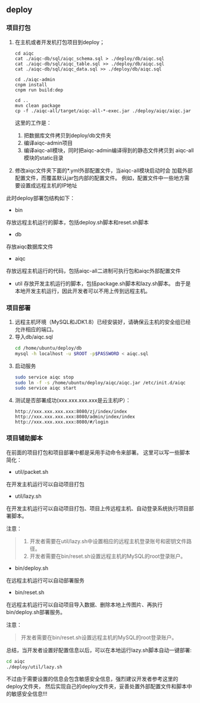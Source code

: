 ## deploy

### 项目打包

1. 在主机或者开发机打包项目到deploy；
    ```
    cd aiqc
    cat ./aiqc-db/sql/aiqc_schema.sql > ./deploy/db/aiqc.sql
    cat ./aiqc-db/sql/aiqc_table.sql >> ./deploy/db/aiqc.sql
    cat ./aiqc-db/sql/aiqc_data.sql >> ./deploy/db/aiqc.sql
    
    cd ./aiqc-admin
    cnpm install
    cnpm run build:dep
    
    cd ..
    mvn clean package
    cp -f ./aiqc-all/target/aiqc-all-*-exec.jar ./deploy/aiqc/aiqc.jar
    ```
    这里的工作是：
    1. 把数据库文件拷贝到deploy/db文件夹
    2. 编译aiqc-admin项目
    3. 编译aiqc-all模块，同时把aiqc-admin编译得到的静态文件拷贝到
       aiqc-all模块的static目录
       
2. 修改aiqc文件夹下面的*.yml外部配置文件，当aiqc-all模块启动时会
    加载外部配置文件，而覆盖默认jar包内部的配置文件。
    例如，配置文件中一些地方需要设置成远程主机的IP地址
    
此时deploy部署包结构如下：

* bin

存放远程主机运行的脚本，包括deploy.sh脚本和reset.sh脚本

* db

存放aiqc数据库文件

* aiqc

存放远程主机运行的代码，包括aiqc-all二进制可执行包和aiqc外部配置文件

* util
存放开发主机运行的脚本，包括package.sh脚本和lazy.sh脚本。
由于是本地开发主机运行，因此开发者可以不用上传到远程主机。

### 项目部署

1. 远程主机环境（MySQL和JDK1.8）已经安装好，请确保云主机的安全组已经允许相应的端口。
2. 导入db/aiqc.sql
    ```bash
    cd /home/ubuntu/deploy/db
    mysql -h localhost -u $ROOT -p$PASSWORD < aiqc.sql
    ```
3. 启动服务
    ```bash
    sudo service aiqc stop
    sudo ln -f -s /home/ubuntu/deploy/aiqc/aiqc.jar /etc/init.d/aiqc
    sudo service aiqc start
    ```
4. 测试是否部署成功(xxx.xxx.xxx.xxx是云主机IP）：
    ```
    http://xxx.xxx.xxx.xxx:8080/zj/index/index
    http://xxx.xxx.xxx.xxx:8080/admin/index/index
    http://xxx.xxx.xxx.xxx:8080/#/login
    ```

### 项目辅助脚本

在前面的项目打包和项目部署中都是采用手动命令来部署。
这里可以写一些脚本简化：

* util/packet.sh

在开发主机运行可以自动项目打包

* util/lazy.sh

在开发主机运行可以自动项目打包、项目上传远程主机、自动登录系统执行项目部署脚本。
    
注意：
> 1. 开发者需要在util/lazy.sh中设置相应的远程主机登录账号和密钥文件路径。
> 2. 开发者需要在bin/reset.sh设置远程主机的MySQL的root登录账户。
    
* bin/deploy.sh

在远程主机运行可以自动部署服务

* bin/reset.sh

在远程主机运行可以自动项目导入数据、删除本地上传图片、再执行bin/deploy.sh部署服务。

注意：
> 开发者需要在bin/reset.sh设置远程主机的MySQL的root登录账户。

总结，当开发者设置好配置信息以后，可以在本地运行lazy.sh脚本自动一键部署:
```bash
cd aiqc
./deploy/util/lazy.sh
```

不过由于需要设置的信息会包含敏感安全信息，强烈建议开发者参考这里的deploy文件夹，
然后实现自己的deploy文件夹，妥善处置外部配置文件和脚本中的敏感安全信息!!!